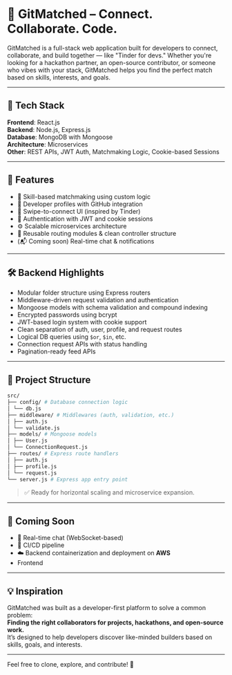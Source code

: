 # 🔗 GitMatched – Connect. Collaborate. Code.

GitMatched is a full-stack web application built for developers to connect, collaborate, and build together — like "Tinder for devs." Whether you're looking for a hackathon partner, an open-source contributor, or someone who vibes with your stack, GitMatched helps you find the perfect match based on skills, interests, and goals.

---

## 🚀 Tech Stack

**Frontend**: React.js  
**Backend**: Node.js, Express.js  
**Database**: MongoDB with Mongoose  
**Architecture**: Microservices  
**Other**: REST APIs, JWT Auth, Matchmaking Logic, Cookie-based Sessions

---

## 🧠 Features

- 🎯 Skill-based matchmaking using custom logic
- 👤 Developer profiles with GitHub integration
- 💌 Swipe-to-connect UI (inspired by Tinder)
- 🔐 Authentication with JWT and cookie sessions
- ⚙️ Scalable microservices architecture
- 🔄 Reusable routing modules & clean controller structure
- (📬 Coming soon) Real-time chat & notifications

---

## 🛠 Backend Highlights

- Modular folder structure using Express routers
- Middleware-driven request validation and authentication
- Mongoose models with schema validation and compound indexing
- Encrypted passwords using bcrypt
- JWT-based login system with cookie support
- Clean separation of auth, user, profile, and request routes
- Logical DB queries using `$or`, `$in`, etc.
- Connection request APIs with status handling
- Pagination-ready feed APIs

---

## 📁 Project Structure

```bash
src/
├── config/ # Database connection logic
│ └── db.js
├── middleware/ # Middlewares (auth, validation, etc.)
│ ├── auth.js
│ └── validate.js
├── models/ # Mongoose models
│ ├── User.js
│ └── ConnectionRequest.js
├── routes/ # Express route handlers
│ ├── auth.js
│ ├── profile.js
│ └── request.js
└── server.js # Express app entry point
```


> ✅ Ready for horizontal scaling and microservice expansion.

---

## 📌 Coming Soon

- 💬 Real-time chat (WebSocket-based)
- 🔄 CI/CD pipeline
- ☁️ Backend containerization and deployment on **AWS**
- Frontend

---

## 💡 Inspiration

GitMatched was built as a developer-first platform to solve a common problem:  
**Finding the right collaborators for projects, hackathons, and open-source work.**  
It’s designed to help developers discover like-minded builders based on skills, goals, and interests.

---

Feel free to clone, explore, and contribute! 🚀

